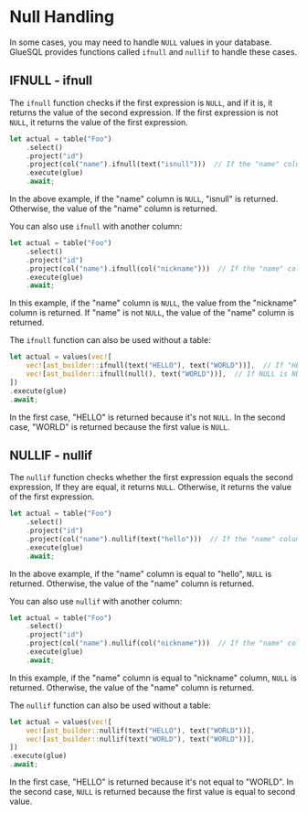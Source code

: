 # Null Handling 

In some cases, you may need to handle `NULL` values in your database. GlueSQL provides functions called `ifnull` and `nullif` to handle these cases.

## IFNULL - ifnull

The `ifnull` function checks if the first expression is `NULL`, and if it is, it returns the value of the second expression. If the first expression is not `NULL`, it returns the value of the first expression.

```rust
let actual = table("Foo")
    .select()
    .project("id")
    .project(col("name").ifnull(text("isnull")))  // If the "name" column is NULL, replace it with "isnull"
    .execute(glue)
    .await;
```

In the above example, if the "name" column is `NULL`, "isnull" is returned. Otherwise, the value of the "name" column is returned.

You can also use `ifnull` with another column:

```rust
let actual = table("Foo")
    .select()
    .project("id")
    .project(col("name").ifnull(col("nickname")))  // If the "name" column is NULL, replace it with the value from the "nickname" column
    .execute(glue)
    .await;
```

In this example, if the "name" column is `NULL`, the value from the "nickname" column is returned. If "name" is not `NULL`, the value of the "name" column is returned.

The `ifnull` function can also be used without a table:

```rust
let actual = values(vec![
    vec![ast_builder::ifnull(text("HELLO"), text("WORLD"))],  // If "HELLO" is NULL (it's not), return "WORLD". Otherwise, return "HELLO".
    vec![ast_builder::ifnull(null(), text("WORLD"))],  // If NULL is NULL (it is), return "WORLD".
])
.execute(glue)
.await;
```

In the first case, "HELLO" is returned because it's not `NULL`. In the second case, "WORLD" is returned because the first value is `NULL`.

## NULLIF - nullif

The `nullif` function checks whether the first expression equals the second expression, If they are equal, it returns `NULL`. Otherwise, it returns the value of the first expression.

```rust
let actual = table("Foo")
    .select()
    .project("id")
    .project(col("name").nullif(text("hello")))  // If the "name" column is equal to "hello", return NULL. Otherwise, return "name" column
    .execute(glue)
    .await;
```

In the above example, if the "name" column is equal to "hello", `NULL` is returned. Otherwise, the value of the "name" column is returned.

You can also use `nullif` with another column:

```rust
let actual = table("Foo")
    .select()
    .project("id")
    .project(col("name").nullif(col("nickname")))  // If the "name" column equals the "nickname" column, return NULL. Otherwise, return the value of the "name" column
    .execute(glue)
    .await;
```

In this example, if the "name" column is equal to "nickname" column, `NULL` is returned. Otherwise, the value of the "name" column is returned.

The `nullif` function can also be used without a table:

```rust
let actual = values(vec![
    vec![ast_builder::nullif(text("HELLO"), text("WORLD"))],
    vec![ast_builder::nullif(text("WORLD"), text("WORLD"))],
])
.execute(glue)
.await;
```

In the first case, "HELLO" is returned because it's not equal to "WORLD". In the second case, `NULL` is returned because the first value is equal to second value.